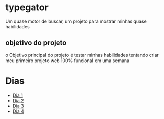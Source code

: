 # typegator

Um quase motor de buscar, um projeto para mostrar minhas quase habilidades

## objetivo do projeto

o Objetivo principal do projeto é testar minhas habilidades tentando criar meu primeiro projeto web 100% funcional em uma semana

# Dias

- [Dia 1](/docs/dia1.md)
- [Dia 2](/docs/dia2.md)
- [Dia 3](/docs/dia3.md)
- [Dia 4](/docs/dia4.md)
